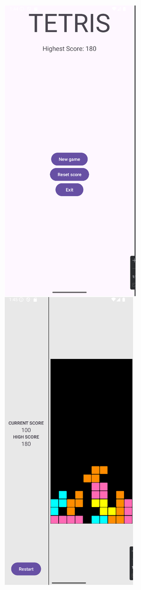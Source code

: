 ![alt text](https://github.com/ChainikLucifera/Tetris/blob/master/app/src/main/res/drawable/screen.png "Screen 1")
![alt text](https://github.com/ChainikLucifera/Tetris/blob/master/app/src/main/res/drawable/screen_2.png "Screen 2")
